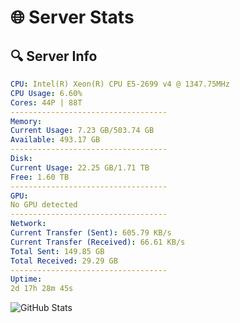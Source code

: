 # 🌐 Server Stats
## 🔍 Server Info
```yaml
CPU: Intel(R) Xeon(R) CPU E5-2699 v4 @ 1347.75MHz
CPU Usage: 6.60%
Cores: 44P | 88T
-----------------------------------
Memory:
Current Usage: 7.23 GB/503.74 GB
Available: 493.17 GB
-----------------------------------
Disk:
Current Usage: 22.25 GB/1.71 TB
Free: 1.60 TB
-----------------------------------
GPU:
No GPU detected
-----------------------------------
Network:
Current Transfer (Sent): 605.79 KB/s
Current Transfer (Received): 66.61 KB/s
Total Sent: 149.85 GB
Total Received: 29.29 GB
-----------------------------------
Uptime:
2d 17h 28m 45s
```
![GitHub Stats](https://img.shields.io/badge/Updated-2025-04-22_10:37:33-blue)